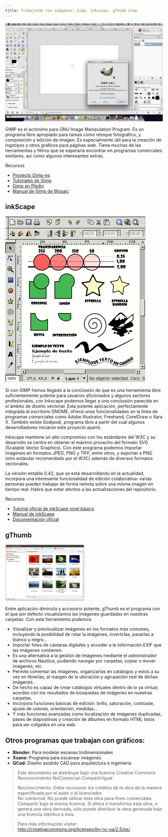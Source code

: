 ```yaml
---
title: Trabajando con imágenes: Gimp, inkscape, gThumb Gimp  
---
```


![gimp](../img/gimp.jpg "gimp")  
  
GIMP es el acrónimo para GNU Image Manipulation Program. Es un programa libre apropiado para tareas como retoque fotográfico, y composición y edición de imagen. Es especialmente útil para la creación de logotipos y otros gráficos para páginas web. Tiene muchas de las herramientas y filtros que se esperaría encontrar en programas comerciales similares, así como algunos interesantes extras.  
  
Recursos  

* [Proyecto Gimp-es](http://www.gimp.org.es/modules/news/)
* [Tutoriales de Gimp](http://www.gimp.org.es/modules/downloadse/)
* [Gimp en Pledin](http://www.josedomingo.org/web/course/view.php?id=22)
* [Manual de Gimp de Mosaic](http://mosaic.uoc.edu/pdf/manual_introduccion_gimp.pdf)  
    
## inkScape  

![inkscape](../img/Inkscape_screenshot_02.png "inkscape")  
  
Si con GIMP hemos llegado a la conclusión de que es una herramienta libre suficientemente potente para usuarios aficionados y algunos sectores profesionales, con Inkscape podemos llegar a una conclusión parecida en el ámbito de diseño vectorial. Esta potente aplicación, perfectamente integrada al escritorio GNOME, ofrece unas funcionalidades en la linea de programas comerciales como Adobe Illustrator, Freehand, CorelDraw o Xara X. También existe Sodipodi, programa libre a partir del cual algunos desarrolladores iniciaron este proyecto aparte.  
  
Inkscape mantiene un alto compromiso con los estándares del W3C y su desarrollo se centra en obtener el máximo provecho del formato SVG (Scalable Vector Graphics). Con este programa podemos importar imágenes en formatos JPEG, PNG y TIFF, entre otros, y exportar a PNG (otro estándar recomendado por el W3C) además de diversos formatos vectoriales.  
  
La versión estable 0.42, que se está desarrollando en la actualidad, incorpora una interesante funcionalidad de edición colaborativa: varias personas pueden trabajar de forma remota sobre una misma imagen en tiempo real. Habrá que estar atentos a las actualizaciones del repositorio.  
  
Recursos  

* [Tutorial oficial de inkScape nivel básico](http://www.inkscape.org/doc/basic/tutorial-basic.es.html)
* [Manual de inkScape](http://wiki.gleducar.org.ar/wiki/Manual_Inkscape)
* [Documentación oficial](http://www.inkscape.org/doc/index.php?lang=es)

## gThumb
  
![gthumb](../img/gthumb.jpeg "gthumb")  
  
Entre aplicación diminuta y accesorio potente, gThumb es el programa con el que por defecto visualizamos las imágenes guardadas en nuestras carpetas. Con esta herramienta podemos:  

* Visualizar y previsualizar imágenes en los formatos más comunes, incluyendo la posibilidad de rotar la imágenes, invertirlas, pasarlas a blanco y negro...
* Importar fotos de cámaras digitales y acceder a la información EXIF que las imágenes contienen.
* Es una alternativa a la gestión de imágenes mediante el administrador de archivos Nautilus, pudiendo navegar por carpetas, copiar o mover imágenes, etc.
* Permite comentar las imágenes, organizarlas en catálogos y estos a su vez en librerías, al margen de la ubicación y agrupación real de dichas imágenes.
* De hecho es capaz de crear catálogos virtuales dentro de lo ya virtual, acordes con los resultados de búsquedas de imágenes en nuestras carpetas.
* Incorpora funciones básicas de edición: brillo, saturación, contraste, ajuste de colores, orientación, medidas...
* Y más funciones avanzadas como localización de imágenes duplicadas, pases de diapositivas y creación de álbumes en formato HTML listos para ser colgados en una web.

## Otros programas que trabajan con gráficos:

* **Blender:** Para modelar escenas tridimensionales
* **Xsane:** Programa para escanear imágenes
* **QCad:** Diseño asistido CAD para arquitectura e ingeniería

> Este documento se distribuye bajo una licencia Creative Commons Reconocimiento-NoComercial-CompartirIgual  
  
> Reconocimiento. Debe reconocer los créditos de la obra de la manera especificada por el autor o el licenciador.  
> No comercial. No puede utilizar esta obra para fines comerciales.  
> Compartir bajo la misma licencia. Si altera o transforma esta obra, o genera una obra derivada, sólo puede distribuir la obra generada bajo una licencia idéntica a ésta.  
  
  
> Para más información visitar: http://creativecommons.org/licenses/by-nc-sa/2.5/es/